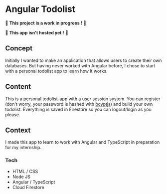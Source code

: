 # Angular Todolist

:construction: **This project is a work in progress !** :construction:

:construction: **This app isn't hosted yet !** :construction:

## Concept

Initially I wanted to make an application that allows users to create their own databases. But having never worked with Angular before, I chose to start with a personal todolist app to learn how it works.

## Content

This is a personal todolist-app with a user session system. You can register (don't worry, your password is hashed with [bcyptjs](https://www.npmjs.com/package/bcryptjs)) and build your own todolist. Everything is saved in Firestore so you can logout/login as you please.

## Context

I made this app to learn to work with Angular and TypeScript in preparation for my internship.

### Tech

- HTML / CSS
- Node JS
- Angular / TypeScript
- Cloud Firestore